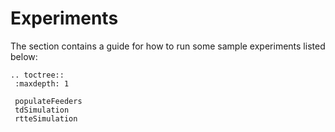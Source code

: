 Experiments
===========

The section contains a guide for how to run some sample experiments listed below:

```eval_rst
.. toctree::
 :maxdepth: 1
 
 populateFeeders
 tdSimulation
 rtteSimulation
``` 

